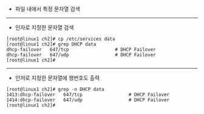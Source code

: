 * 파일 내에서 특정 문자열 검색

---

* 인자로 지정한 문자열 검색

```shell
[root@linux1 ch2]# cp /etc/services data
[root@linux1 ch2]# grep DHCP data
dhcp-failover   647/tcp                 # DHCP Failover
dhcp-failover   647/udp                 # DHCP Failover
[root@linux1 ch2]# 
```

---

* 인저로 지정한 문자열에 행번호도 출력

```shell
[root@linux1 ch2]# grep -n DHCP data
1413:dhcp-failover   647/tcp                 # DHCP Failover
1414:dhcp-failover   647/udp                 # DHCP Failover
[root@linux1 ch2]# 
```